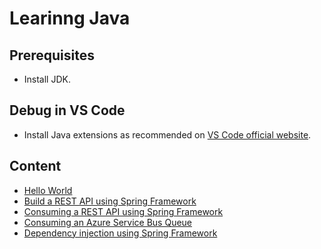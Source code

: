 # Learinng Java

## Prerequisites

- Install JDK.

## Debug in VS Code
- Install Java extensions as recommended on [VS Code official website](https://code.visualstudio.com/docs/java/java-tutorial).


## Content
- [Hello World](hello%20world/)
- [Build a REST API using Spring Framework](restapi/)
- [Consuming a REST API using Spring Framework](consuming-restapi/)
- [Consuming an Azure Service Bus Queue](consuming-service-bus-queue/)
- [Dependency injection using Spring Framework](dependency-injection/)

